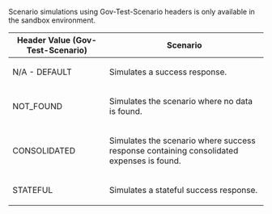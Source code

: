 <p>Scenario simulations using Gov-Test-Scenario headers is only available in the sandbox environment.</p>
<table>
    <thead>
        <tr>
            <th>Header Value (Gov-Test-Scenario)</th>
            <th>Scenario</th>
        </tr>
    </thead>
    <tbody>
        <tr>
            <td><p>N/A - DEFAULT</p></td>
            <td><p>Simulates a success response.</p></td>
        </tr>
        <tr>
            <td><p>NOT_FOUND</p></td>
            <td><p>Simulates the scenario where no data is found.</p></td>
        </tr>
        <tr>
            <td><p>CONSOLIDATED</p></td>
            <td><p>Simulates the scenario where success response containing consolidated expenses is found.</p></td>
        </tr>
        <tr>
            <td><p>STATEFUL</p></td>
            <td><p>Simulates a stateful success response.</p></td>
        </tr>
    </tbody>
</table>